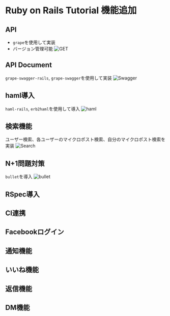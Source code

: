 # Ruby on Rails Tutorial 機能追加

## API
- `grape`を使用して実装  
- バージョン管理可能
![GET](https://user-images.githubusercontent.com/12602019/30895070-b622c0d4-a382-11e7-93cd-625250feb2aa.png)

## API Document
`grape-swagger-rails`, `grape-swagger`を使用して実装
![Swagger](https://user-images.githubusercontent.com/12602019/30895118-111a5498-a383-11e7-85e4-edc22e33764a.png)

## haml導入
`haml-rails`, `erb2haml`を使用して導入
![haml](https://user-images.githubusercontent.com/12602019/30895214-b72cc74e-a383-11e7-9984-34396f84129f.png)

## 検索機能
ユーザー検索、各ユーザーのマイクロポスト検索、自分のマイクロポスト検索を実装
![Search](https://user-images.githubusercontent.com/12602019/30895155-4a0146ea-a383-11e7-9d35-d9e2ce8ea908.png)

## N+1問題対策
`bullet`を導入
![bullet](https://user-images.githubusercontent.com/12602019/30895193-89af39c8-a383-11e7-9b23-b2ffbd3c1924.png)

## RSpec導入
## CI連携
## Facebookログイン
## 通知機能
## いいね機能
## 返信機能
## DM機能
